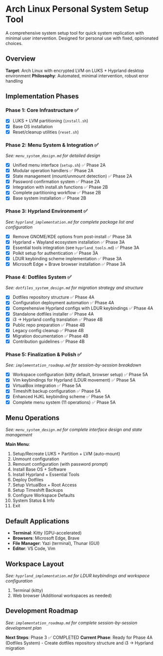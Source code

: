 # Arch Linux Personal System Setup Tool

A comprehensive system setup tool for quick system replication with minimal user intervention. Designed for personal use with fixed, opinionated choices.

## Overview

**Target**: Arch Linux with encrypted LVM on LUKS + Hyprland desktop environment
**Philosophy**: Automated, minimal intervention, robust error handling

## Implementation Phases

### Phase 1: Core Infrastructure ✅ 
- [x] LUKS + LVM partitioning (`install.sh`)
- [x] Base OS installation
- [x] Reset/cleanup utilities (`reset.sh`)

### Phase 2: Menu System & Integration ✅
*See: `menu_system_design.md` for detailed design*
- [x] Unified menu interface (`setup.sh`) ✅ Phase 2A
- [x] Modular operation handlers ✅ Phase 2A  
- [x] State management (mount/unmount detection) ✅ Phase 2A
- [x] Password confirmation system ✅ Phase 2A
- [x] Integration with install.sh functions ✅ Phase 2B
- [x] Complete partitioning workflow ✅ Phase 2B
- [x] Base system installation ✅ Phase 2B

### Phase 3: Hyprland Environment ✅
*See: `hyprland_implementation.md` for complete package list and configuration*
- [x] Remove GNOME/KDE options from post-install ✅ Phase 3A
- [x] Hyprland + Wayland ecosystem installation ✅ Phase 3A
- [x] Essential tools integration (see `hyprland_tools.md`) ✅ Phase 3A
- [x] Polkit setup for authentication ✅ Phase 3A
- [x] LDUR keybinding scheme implementation ✅ Phase 3A
- [x] Microsoft Edge + Brave browser installation ✅ Phase 3A

### Phase 4: Dotfiles System ✅
*See: `dotfiles_system_design.md` for migration strategy and structure*
- [x] Dotfiles repository structure ✅ Phase 4A
- [x] Configuration deployment automation ✅ Phase 4A
- [x] Comprehensive Hyprland configs with LDUR keybindings ✅ Phase 4A
- [x] Standalone dotfiles installer ✅ Phase 4A
- [x] i3 → Hyprland config translation ✅ Phase 4B
- [x] Public repo preparation ✅ Phase 4B
- [x] Legacy config cleanup ✅ Phase 4B
- [x] Migration documentation ✅ Phase 4B
- [x] Contribution guidelines ✅ Phase 4B

### Phase 5: Finalization & Polish ✅
*See: `implementation_roadmap.md` for session-by-session breakdown*
- [x] Workspace configuration (kitty default, browser setup) ✅ Phase 5A
- [x] Vim keybindings for Hyprland (LDUR movement) ✅ Phase 5A
- [x] VirtualBox integration ✅ Phase 5A
- [x] Timeshift backup configuration ✅ Phase 5A
- [x] Enhanced HJKL keybinding scheme ✅ Phase 5A
- [x] Complete menu system (11 operations) ✅ Phase 5A

## Menu Operations

*See: `menu_system_design.md` for complete interface design and state management*

**Main Menu**:
1. Setup/Recreate LUKS + Partition + LVM (auto-mount)
2. Unmount configuration 
3. Remount configuration (with password prompt)
4. Install Base OS + Software
5. Install Hyprland + Essential Tools
6. Deploy Dotfiles
7. Setup VirtualBox + Root Access
8. Setup Timeshift Backups
9. Configure Workspace Defaults
10. System Status & Info
11. Exit

## Default Applications

- **Terminal**: Kitty (GPU-accelerated)
- **Browsers**: Microsoft Edge, Brave
- **File Manager**: Yazi (terminal), Thunar (GUI)
- **Editor**: VS Code, Vim

## Workspace Layout

*See: `hyprland_implementation.md` for LDUR keybindings and workspace configuration*

1. Terminal (kitty)
2. Web browser
(Additional workspaces as needed)

## Development Roadmap

*See: `implementation_roadmap.md` for complete session-by-session development plan*

**Next Steps**: Phase 3 ✅ COMPLETED
**Current Phase**: Ready for Phase 4A (Dotfiles System) - Create dotfiles repository structure and i3 → Hyprland migration


